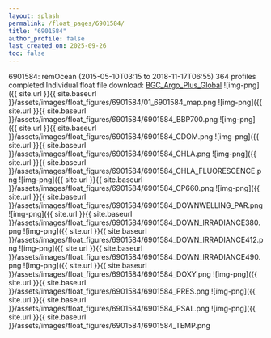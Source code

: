 ```yaml
---
layout: splash
permalink: /float_pages/6901584/
title: "6901584"
author_profile: false
last_created_on: 2025-09-26
toc: false
---
```

 
6901584: remOcean (2015-05-10T03:15 to 2018-11-17T06:55)
364 profiles completed
Individual float file download: [BGC_Argo_Plus_Global](https://ftp.soest.hawaii.edu/bgc_argo_plus/Individual_Floats/outliers_removed/6901584_Sprof_processed.nc)
![img-png]({{ site.url }}{{ site.baseurl }}/assets/images/float_figures/6901584/01_6901584_map.png
![img-png]({{ site.url }}{{ site.baseurl }}/assets/images/float_figures/6901584/6901584_BBP700.png
![img-png]({{ site.url }}{{ site.baseurl }}/assets/images/float_figures/6901584/6901584_CDOM.png
![img-png]({{ site.url }}{{ site.baseurl }}/assets/images/float_figures/6901584/6901584_CHLA.png
![img-png]({{ site.url }}{{ site.baseurl }}/assets/images/float_figures/6901584/6901584_CHLA_FLUORESCENCE.png
![img-png]({{ site.url }}{{ site.baseurl }}/assets/images/float_figures/6901584/6901584_CP660.png
![img-png]({{ site.url }}{{ site.baseurl }}/assets/images/float_figures/6901584/6901584_DOWNWELLING_PAR.png
![img-png]({{ site.url }}{{ site.baseurl }}/assets/images/float_figures/6901584/6901584_DOWN_IRRADIANCE380.png
![img-png]({{ site.url }}{{ site.baseurl }}/assets/images/float_figures/6901584/6901584_DOWN_IRRADIANCE412.png
![img-png]({{ site.url }}{{ site.baseurl }}/assets/images/float_figures/6901584/6901584_DOWN_IRRADIANCE490.png
![img-png]({{ site.url }}{{ site.baseurl }}/assets/images/float_figures/6901584/6901584_DOXY.png
![img-png]({{ site.url }}{{ site.baseurl }}/assets/images/float_figures/6901584/6901584_PRES.png
![img-png]({{ site.url }}{{ site.baseurl }}/assets/images/float_figures/6901584/6901584_PSAL.png
![img-png]({{ site.url }}{{ site.baseurl }}/assets/images/float_figures/6901584/6901584_TEMP.png
